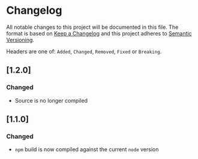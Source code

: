 # Changelog

All notable changes to this project will be documented in this file. The format is based on [Keep a Changelog](http://keepachangelog.com/en/1.0.0/) and this project adheres to [Semantic Versioning](http://semver.org/spec/v2.0.0.html).

Headers are one of: `Added`, `Changed`, `Removed`, `Fixed` or `Breaking`.

## [1.2.0]

### Changed

- Source is no longer compiled

## [1.1.0]

### Changed

- `npm` build is now compiled against the current `node` version
